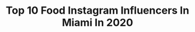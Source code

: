 ---
title: Top 10 Food Instagram Influencers In Miami In 2020
description: >-
  Find top food Instagram influencers in Miami in 2020. Most popular hashtags: #miami #stayhome #brickell #supportlocal.
platform: Instagram
profiles:
  - username: "emilianaguerral"
    fullname: >-
      𝑬𝒎𝒊𝒍𝒊𝒂𝒏𝒂 𝑮𝒖𝒆𝒓𝒓𝒂 𝑳𝒂𝒕𝒐𝒖𝒄𝒉𝒆
    location: "United States"
    followers: 31800
    engagement: 767
    commentsToLikes: 0.010731
    avatar: "https://scontent-ams4-1.cdninstagram.com/v/t51.2885-19/s320x320/91543563_2261092980859915_7087513667029172224_n.jpg?_nc_ht=scontent-ams4-1.cdninstagram.com&_nc_ohc=n06hTZqckDIAX_xhmes&oh=e92cdd78d2cc848112cfa9872ad12952&oe=5EB999D9"
    verified: false
    hashtags: "#gainzbox, #crossfitters, #gymnastics, #volveremejorquenunca"
  - username: "leisure_life_cuisine"
    fullname: >-
      
    location: "United States"
    followers: 6566
    engagement: 694
    commentsToLikes: 0.020548
    avatar: "https://scontent-amt2-1.cdninstagram.com/v/t51.2885-19/s320x320/55836143_2269130430072865_3950627437028573184_n.jpg?_nc_ht=scontent-amt2-1.cdninstagram.com&_nc_ohc=PNWgsbozYXoAX9Q_B0P&oh=d881759580e6fc119d3b8bb73ae2b223&oe=5EB8EE30"
    verified: false
    hashtags: "#pretzelsticks, #baking, #stayandwander, #pacificpalisades"
  - username: "alinakozyrka"
    fullname: >-
      Alina Kozyrka
    location: "United States"
    followers: 32033
    engagement: 326
    commentsToLikes: 0.018362
    avatar: "https://scontent-ams4-1.cdninstagram.com/v/t51.2885-19/s320x320/89737836_243037670066221_1126358725313953792_n.jpg?_nc_ht=scontent-ams4-1.cdninstagram.com&_nc_ohc=so9q3qkyYukAX-TYaa3&oh=793398e6147dfd4d38d982ccd75eed7f&oe=5EBBD901"
    verified: false
    hashtags: "#armani, #kids, #ferrari458, #magazinecover"
  - username: "missplanetguyana"
    fullname: >-
      Miss San Antonio US 2020
    location: "United States"
    followers: 6014
    engagement: 592
    commentsToLikes: 0.069526
    avatar: "https://scontent-ams4-1.cdninstagram.com/v/t51.2885-19/s320x320/72414995_3002598976435917_2053238772601978880_n.jpg?_nc_ht=scontent-ams4-1.cdninstagram.com&_nc_ohc=Xy354shnudIAX-wOP56&oh=cdf4e0d92b71279c623b253e4b5b1572&oe=5EB9D1B2"
    verified: false
    hashtags: "#devon, #artists, #marketingtip, #fashionmodel"
  - username: "mr.eats305"
    fullname: >-
      George Arango | MIAMI FOOD🍴
    location: "United States"
    followers: 74727
    engagement: 117
    commentsToLikes: 0.206645
    avatar: "https://scontent-lht6-1.cdninstagram.com/v/t51.2885-19/s320x320/84145403_212742773109360_1082486059587076096_n.jpg?_nc_ht=scontent-lht6-1.cdninstagram.com&_nc_ohc=rKwHo5iRX3YAX9gV9X-&oh=72445603cab2cfe00ec15981b0b32c24&oe=5EB88B4E"
    verified: false
    hashtags: "#finkatableandtap, #oldgregspizza, #coyotaco, #sobewff"
  - username: "lifestyleby_olgui"
    fullname: >-
      Olga Del Barrio
    location: "United States"
    followers: 39924
    engagement: 105
    commentsToLikes: 0.087063
    avatar: "https://scontent-ams4-1.cdninstagram.com/v/t51.2885-19/s320x320/84178389_581084339408791_1602796861888921600_n.jpg?_nc_ht=scontent-ams4-1.cdninstagram.com&_nc_ohc=oB1G2ECR9lkAX9YGvFf&oh=12d0710cc8d01463cf6700c7a5fc2ca2&oe=5EBA57B1"
    verified: false
    hashtags: "#frasedeldia, #instafood, #legsworkout, #recetassaludables"
  - username: "patiolefromage"
    fullname: >-
      • PatioLeFromage •
    location: "United States"
    followers: 32517
    engagement: 160
    commentsToLikes: 0.033913
    avatar: "https://scontent-ams4-1.cdninstagram.com/v/t51.2885-19/s320x320/79471889_2561666917398008_1237509296363667456_n.jpg?_nc_ht=scontent-ams4-1.cdninstagram.com&_nc_ohc=L0LuVpa1aR8AX9IJBoN&oh=76b72be6912f6ddf8ebfac273a5bbb35&oe=5EB449CD"
    verified: false
    hashtags: "#patiolefromage, #cheeseboard, #cheeseplatter, #doral"
  - username: "jennaheller"
    fullname: >-
      👩🏻‍🍳Chef Jenna
    location: "United States"
    followers: 18185
    engagement: 323
    commentsToLikes: 0.040329
    avatar: "https://scontent-lht6-1.cdninstagram.com/v/t51.2885-19/s320x320/59023000_297472707820851_4877443467829051392_n.jpg?_nc_ht=scontent-lht6-1.cdninstagram.com&_nc_ohc=trTSrRrQbLMAX-lS1s7&oh=d3a19eb22589ee404db49bb1be6e683b&oe=5EBBC615"
    verified: false
    hashtags: "#christmaspuns, #newairpartner, #tgif, #boardsthatsleigh"
  - username: "stickaforkinme"
    fullname: >-
      Rachel Samson - Food & Travel
    location: "United States"
    followers: 206860
    engagement: 1240
    commentsToLikes: 0.022055
    avatar: "https://scontent-ams4-1.cdninstagram.com/v/t51.2885-19/s320x320/67811948_489859181829590_6817127076106076160_n.jpg?_nc_ht=scontent-ams4-1.cdninstagram.com&_nc_ohc=onlQULSFFhcAX_Welie&oh=84a72abc5b939b16f272026dc4dfd8ec&oe=5EB588EB"
    verified: false
    hashtags: "#honeybun, #miamieats, #pizzalove, #disney"
  - username: "ftlauderdalefoodies"
    fullname: >-
      alejandra | foodie lifestyle ✨
    location: "United States"
    followers: 16368
    engagement: 190
    commentsToLikes: 0.168163
    avatar: "https://scontent-lht6-1.cdninstagram.com/v/t51.2885-19/s320x320/49462074_368358530649247_304817256381022208_n.jpg?_nc_ht=scontent-lht6-1.cdninstagram.com&_nc_ohc=xNIBK44IfEYAX__kMne&oh=60ac23073fb67789144affa953e785ec&oe=5EB39735"
    verified: false
    hashtags: "#flattenthecurve, #miami, #funfacts, #iloveithere"
---